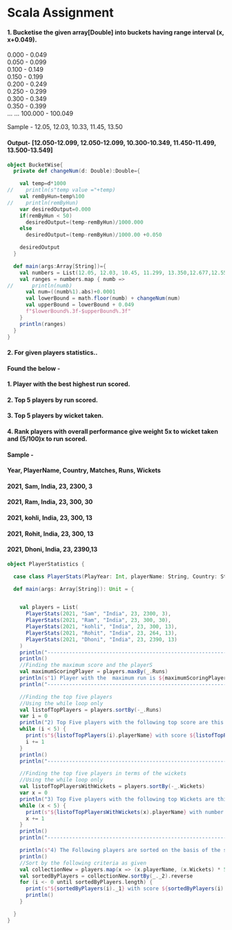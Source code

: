 # Scala Assignment
#### 1. Bucketise the given array[Double] into buckets having range interval (x, x+0.049).

0.000 - 0.049 \
0.050 - 0.099 \
0.100 - 0.149 \
0.150 - 0.199 \
0.200 - 0.249 \
0.250 - 0.299 \
0.300 - 0.349 \
0.350 - 0.399 \
...
...
100.000 - 100.049

Sample -
12.05, 12.03, 10.33, 11.45, 13.50
#### Output- [12.050-12.099, 12.050-12.099, 10.300-10.349, 11.450-11.499, 13.500-13.549]


```scala
object BucketWise{
  private def changeNum(d: Double):Double={

    val temp=d*1000
//    println(s"temp value ="+temp)
    val remByHun=temp%100
//    println(remByHun)
    var desiredOutput=0.000
    if(remByHun < 50)
      desiredOutput=(temp-remByHun)/1000.000
    else
      desiredOutput=(temp-remByHun)/1000.00 +0.050

    desiredOutput
  }

  def main(args:Array[String])={
    val numbers = List(12.05, 12.03, 10.45, 11.299, 13.350,12.677,12.55)
    val ranges = numbers.map { numb =>
//      println(numb)
      val num=((numb%1).abs)+0.0001
      val lowerBound = math.floor(numb) + changeNum(num)
      val upperBound = lowerBound + 0.049
      f"$lowerBound%.3f-$upperBound%.3f"
    }
    println(ranges)
  }
}
```
#### 2. For given players statistics..
####   Found the below -
#### 1. Player with the best highest run scored.
#### 2. Top 5 players by run scored.
#### 3. Top 5 players by wicket taken.
#### 4. Rank players with overall performance give weight 5x to wicket taken and (5/100)x to run scored.
  ####    Sample - 
#### Year, PlayerName, Country, Matches, Runs, Wickets
#### 2021, Sam, India, 23, 2300, 3
#### 2021, Ram, India, 23, 300, 30
#### 2021, kohli, India, 23, 300, 13
#### 2021, Rohit, India, 23, 300, 13
#### 2021, Dhoni, India, 23, 2390,13


```scala
object PlayerStatistics {

  case class PlayerStats(PlayYear: Int, playerName: String, Country: String, Matches: Int, Runs: Int, Wickets: Int)

  def main(args: Array[String]): Unit = {


    val players = List(
      PlayerStats(2021, "Sam", "India", 23, 2300, 3),
      PlayerStats(2021, "Ram", "India", 23, 300, 30),
      PlayerStats(2021, "kohli", "India", 23, 300, 13),
      PlayerStats(2021, "Rohit", "India", 23, 264, 13),
      PlayerStats(2021, "Dhoni", "India", 23, 2390, 13)
    )
    println("--------------------------------------------------------------------------------------------------------")
    println()
    //Finding the maximum score and the playerS
    val maximumScoringPlayer = players.maxBy(_.Runs)
    println(s"1) Player with the  maximum run is ${maximumScoringPlayer.playerName} with runs ${maximumScoringPlayer.Runs}")
    println("--------------------------------------------------------------------------------------------------------")

    //Finding the top five players
    //Using the while loop only
    val listofTopPlayers = players.sortBy(-_.Runs)
    var i = 0
    println("2) Top Five players with the following top score are this ->")
    while (i < 5) {
      print(s"${listofTopPlayers(i).playerName} with score ${listofTopPlayers(i).Runs}, ")
      i += 1
    }
    println()
    println("----------------------------------------------------------------------------------------------------------")

    //Finding the top five players in terms of the wickets
    //Using the while loop only
    val listofTopPlayersWithWickets = players.sortBy(-_.Wickets)
    var x = 0
    println("3) Top Five players with the following top Wickets are this ->")
    while (x < 5) {
      print(s"${listofTopPlayersWithWickets(x).playerName} with number of wickets are ${listofTopPlayersWithWickets(x).Wickets}, ")
      x += 1
    }
    println()
    println("----------------------------------------------------------------------------------------------------------")

    println(s"4) The Following players are sorted on the basis of the score")
    println()
    //Sort by the following criteria as given
    val collectionNew = players.map(x => (x.playerName, (x.Wickets) * 5 + x.Runs * (0.05)))
    val sortedByPlayers = collectionNew.sortBy(_._2).reverse
    for (i <- 0 until sortedByPlayers.length) {
      print(s"${sortedByPlayers(i)._1} with score ${sortedByPlayers(i)._2}")
      println()
    }

  }
}
```
    
